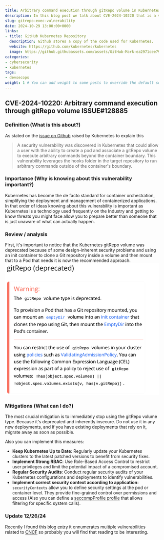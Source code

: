 ```yaml
---
title: Arbitrary command execution through gitRepo volume in Kubernetes
description: In this blog post we talk about CVE-2024-10220 that is a vulnerability discovered in Kubernetes.
slug: gitrepo-exec-vulnerability
date: 2024-10-29 13:00:00+0000
links:
- title: GitHub Kubernetes Repository
  description: Github stores a copy of the code used for Kubernetes.
  website: https://github.com/kubernetes/kubernetes
  image: https://github.githubassets.com/assets/GitHub-Mark-ea2971cee799.png
categories:
- cybersecurity
- kubernetes
tags:
- devsecops
weight: 1 # You can add weight to some posts to override the default sorting (date descending)
---
```


## CVE-2024-10220: Arbitrary command execution through gitRepo volume ISSUE#128885

### Definition (What is this about?)

As stated on the [issue on Github](https://github.com/kubernetes/kubernetes/issues/128885) raised by Kubernetes to explain this  
> A security vulnerability was discovered in Kubernetes that could allow a user with the ability to create a pod and associate a gitRepo volume to execute arbitrary commands beyond the container boundary. This vulnerability leverages the hooks folder in the target repository to run arbitrary commands outside of the container's boundary.

### Importance (Why is knowing about this vulnerability important?)

Kubernetes has become the de facto standard for container orchestration, simplifying the deployment and management of containerized applications. In that order of ideas knowing about this vulnerability is important as Kubernetes is a technology used frequently on the Industry and getting to know threats you might face allow you to prepare better than someone that is just unaware of what can actually happen.

### Review / analysis

First, it's important to notice that the Kubernetes gitRepo volume was deprecated because of some design-inherent security problems and using an init container to clone a Git repository inside a volume and then mount that to a Pod that needs it is now the recommended approach. ![Git Repo ](docs-1.png)



### Mitigations (What can I do?)

The most crucial mitigation is to immediately stop using the gitRepo volume type. Because it's deprecated and inherently insecure. Do not use it in any new deployments, and if you have existing deployments that rely on it, migrate away as soon as possible.

Also you can implement this measures:

* **Keep Kubernetes Up to Date**: Regularly update your Kubernetes clusters to the latest patched versions to benefit from security fixes.
* **Implement Strong RBAC**: Use Role-Based Access Control to restrict user privileges and limit the potential impact of a compromised account.
* **Regular Security Audits**: Conduct regular security audits of your Kubernetes configurations and deployments to identify vulnerabilities.
* **Implement correct security context according to application:** ```securityContexts``` allow you to define security settings at the pod or container level.  They provide fine-grained control over permissions and access (Also you can define a [seccompProfile profile](https://kubernetes.io/docs/tutorials/security/seccomp/) that allows filtering for specific system calls).

### Update 12/26/24

Recently I found this blog [entry](https://www.armosec.io/blog/kubernetes-cloud-native-cves-2024/#:~:text=Description%3A%20A%20security%20flaw%20in,by%20associating%20a%20gitRepo%20volume) it ennumerates multiple vulnerabilities related to [CNCF](https://cncf.io) so probably you will find that reading to be interesting.